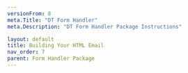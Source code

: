 ```yaml
---
versionFrom: 8
meta.Title: "DT Form Handler"
meta.Description: "DT Form Handler Package Instructions"

layout: default
title: Building Your HTML Email
nav_order: 7
parent: Form Handler Package
---
```


